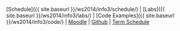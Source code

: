 
[Schedule]({{ site.baseurl }}/ws2014/info3/schedule/) 
| [Labs]({{ site.baseurl }}/ws2014/info3/labs/)
| [Code Examples]({{ site.baseurl }}/ws2014/info3/code/)
| [Moodle](https://moodle.htw-berlin.de/course/view.php?id=4007) 
| [Github](http://github.com/htw-imi-info3) 
| [Term Schedule](https://lsf.htw-berlin.de/qisserver/rds?state=wplan&act=stg&pool=stg&show=plan&P.vx=kurz&r_zuordabstgv.semvonint=3&r_zuordabstgv.sembisint=3&missing=allTerms&k_abstgv.abstgvnr=231)
